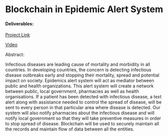 
# Blockchain in Epidemic Alert System

#### Deliverables: 

<a href="http://ec2-54-186-169-55.us-west-2.compute.amazonaws.com:8080/index.html"> Project Link</a>

<a href="https://goo.gl/PDEFrp">Video</a>
 
Abstract:

Infectious diseases are leading cause of mortality and morbidity in all countries. In developing countries, the concern is detecting infectious disease outbreaks early and stopping their mortality, spread and potential impact on society. Epidemics alert system will act as mediator between public and health organizations. This alert system will create a network between public, local government, pharmacies as well as health organisations. If a patient has been detected with infectious disease, a text alert along with assistance needed to control the spread of disease, will be sent to every person in that particular area where disease is detected. Our system will also notify pharmacies about the infectious disease and will notify local government so that they will take preventive measures in order to stop spread of disease.
Blockchain will be used to securely maintain all the records and maintain flow of data between all the entities.


